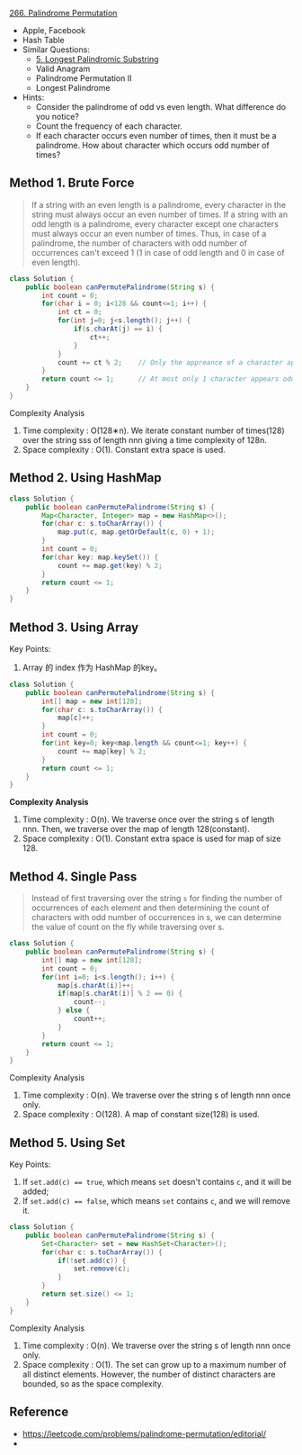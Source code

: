 [266. Palindrome Permutation](https://leetcode.com/problems/palindrome-permutation/)

* Apple, Facebook
* Hash Table
* Similar Questions:
    * [5. Longest Palindromic Substring](https://leetcode.com/problems/longest-palindromic-substring/)
    * Valid Anagram
    * Palindrome Permutation II
    * Longest Palindrome
* Hints:
    * Consider the palindrome of odd vs even length. What difference do you notice?
    * Count the frequency of each character.
    * If each character occurs even number of times, then it must be a palindrome. How about character which occurs odd number of times?
    
    
## Method 1. Brute Force
> If a string with an even length is a palindrome, every character in the string must always occur an even number of times.
> If a string with an odd length is a palindrome, every character except one characters must always occur an even number of times. Thus, in case of a palindrome, the number of characters with odd number of occurrences can't exceed 1 (1 in case of odd length and 0 in case of even length).

```java
class Solution {
    public boolean canPermutePalindrome(String s) {
        int count = 0;
        for(char i = 0; i<128 && count<=1; i++) {
            int ct = 0;
            for(int j=0; j<s.length(); j++) {
                if(s.charAt(j) == i) {
                    ct++;
                }
            }
            count += ct % 2;    // Only the appreance of a character appears odd times, this count will increase
        }
        return count <= 1;      // At most only 1 character appears odd times.
    }
}
```
Complexity Analysis
1. Time complexity : O(128∗n). We iterate constant number of times(128) over the string sss of length nnn giving a time complexity of 128n.
2. Space complexity : O(1). Constant extra space is used.


## Method 2. Using HashMap
```java
class Solution {
    public boolean canPermutePalindrome(String s) {
        Map<Character, Integer> map = new HashMap<>();
        for(char c: s.toCharArray()) {
            map.put(c, map.getOrDefault(c, 0) + 1);
        }
        int count = 0;
        for(char key: map.keySet()) {
            count += map.get(key) % 2;
        }
        return count <= 1;
    }
}
```


## Method 3. Using Array
Key Points:
1. Array 的 index 作为 HashMap 的key。

```java
class Solution {
    public boolean canPermutePalindrome(String s) {
        int[] map = new int[128];
        for(char c: s.toCharArray()) {
            map[c]++;
        }
        int count = 0;
        for(int key=0; key<map.length && count<=1; key++) {
            count += map[key] % 2;
        }
        return count <= 1;
    }
}
```
**Complexity Analysis**
1. Time complexity : O(n). We traverse once over the string s of length nnn. Then, we traverse over the map of length 128(constant).
2. Space complexity : O(1). Constant extra space is used for map of size 128.


## Method 4. Single Pass
> Instead of first traversing over the string `s` for finding the number of occurrences of each element and then determining the count of characters with odd number of occurrences in s,
> we can determine the value of count on the fly while traversing over s.

```java
class Solution {
    public boolean canPermutePalindrome(String s) {
        int[] map = new int[128];
        int count = 0;
        for(int i=0; i<s.length(); i++) {
            map[s.charAt(i)]++;
            if(map[s.charAt(i)] % 2 == 0) {
                count--;
            } else {
                count++;
            }
        }
        return count <= 1;
    }
}
```
Complexity Analysis
1. Time complexity : O(n). We traverse over the string s of length nnn once only.
2. Space complexity : O(128). A map of constant size(128) is used.


## Method 5. Using Set
Key Points:
1. If `set.add(c) == true`, which means `set` doesn't contains `c`, and it will be added;
2. If `set.add(c) == false`, which means `set` contains `c`, and we will remove it.
```java
class Solution {
    public boolean canPermutePalindrome(String s) {
        Set<Character> set = new HashSet<Character>();
        for(char c: s.toCharArray()) {
            if(!set.add(c)) {
                set.remove(c);
            }
        }
        return set.size() <= 1;
    }
}
```
Complexity Analysis
1. Time complexity : O(n). We traverse over the string s of length nnn once only.
2. Space complexity : O(1). The set can grow up to a maximum number of all distinct elements. However, the number of distinct characters are bounded, so as the space complexity.


## Reference
* https://leetcode.com/problems/palindrome-permutation/editorial/
* 
